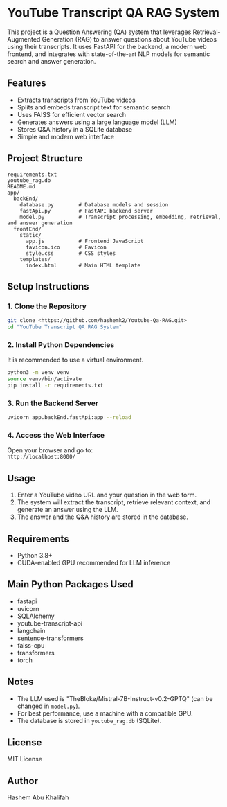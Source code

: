 # YouTube Transcript QA RAG System

This project is a Question Answering (QA) system that leverages Retrieval-Augmented Generation (RAG) to answer questions about YouTube videos using their transcripts. It uses FastAPI for the backend, a modern web frontend, and integrates with state-of-the-art NLP models for semantic search and answer generation.

## Features
- Extracts transcripts from YouTube videos
- Splits and embeds transcript text for semantic search
- Uses FAISS for efficient vector search
- Generates answers using a large language model (LLM)
- Stores Q&A history in a SQLite database
- Simple and modern web interface

## Project Structure
```
requirements.txt
youtube_rag.db
README.md
app/
  backEnd/
    database.py        # Database models and session
    fastApi.py         # FastAPI backend server
    model.py           # Transcript processing, embedding, retrieval, and answer generation
  frontEnd/
    static/
      app.js           # Frontend JavaScript
      favicon.ico      # Favicon
      style.css        # CSS styles
    templates/
      index.html       # Main HTML template
```

## Setup Instructions

### 1. Clone the Repository
```bash
git clone <https://github.com/hashemk2/Youtube-Qa-RAG.git>
cd "YouTube Transcript QA RAG System"
```

### 2. Install Python Dependencies
It is recommended to use a virtual environment.
```bash
python3 -m venv venv
source venv/bin/activate
pip install -r requirements.txt
```

### 3. Run the Backend Server
```bash
uvicorn app.backEnd.fastApi:app --reload
```

### 4. Access the Web Interface
Open your browser and go to:  
`http://localhost:8000/`

## Usage
1. Enter a YouTube video URL and your question in the web form.
2. The system will extract the transcript, retrieve relevant context, and generate an answer using the LLM.
3. The answer and the Q&A history are stored in the database.

## Requirements
- Python 3.8+
- CUDA-enabled GPU recommended for LLM inference

## Main Python Packages Used
- fastapi
- uvicorn
- SQLAlchemy
- youtube-transcript-api
- langchain
- sentence-transformers
- faiss-cpu
- transformers
- torch

## Notes
- The LLM used is "TheBloke/Mistral-7B-Instruct-v0.2-GPTQ" (can be changed in `model.py`).
- For best performance, use a machine with a compatible GPU.
- The database is stored in `youtube_rag.db` (SQLite).

## License
MIT License

## Author
Hashem Abu Khalifah
